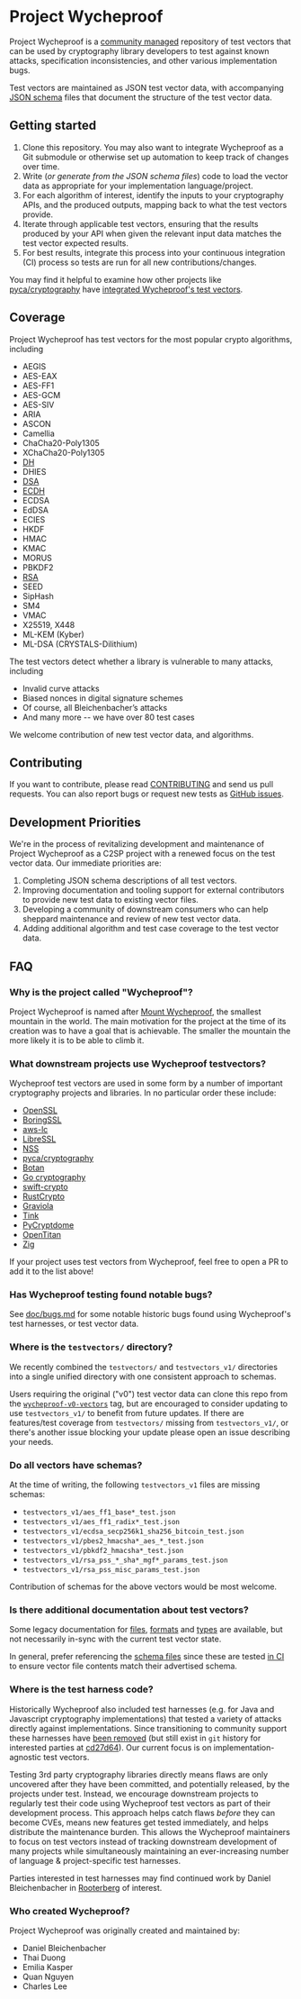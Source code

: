 # Project Wycheproof

Project Wycheproof is a [community managed](https://github.com/C2SP) repository
of test vectors that can be used by cryptography library developers to test 
against known attacks, specification inconsistencies, and other various 
implementation bugs.

Test vectors are maintained as JSON test vector data, with accompanying 
[JSON schema](https://json-schema.org/docs) files that document the structure 
of the test vector data.

## Getting started

1. Clone this repository. You may also want to integrate Wycheproof as a Git 
   submodule or otherwise set up automation to keep track of changes over time.
2. Write (_or generate from the JSON schema files_) code to load the vector data 
   as appropriate for your implementation language/project.
3. For each algorithm of interest, identify the inputs to your cryptography 
   APIs, and the produced outputs, mapping back to what the test vectors
   provide.
4. Iterate through applicable test vectors, ensuring that the results
   produced by your API when given the relevant input data matches the test 
   vector expected results.
5. For best results, integrate this process into your continuous integration 
   (CI) process so tests are run for all new contributions/changes.

You may find it helpful to examine how other projects like 
[pyca/cryptography](https://github.com/pyca/cryptography) have 
[integrated Wycheproof's test vectors](https://github.com/pyca/cryptography/tree/ec689a96c98037fc9929e830f551a85cac3973d3/tests/wycheproof).

## Coverage

Project Wycheproof has test vectors for the most popular crypto algorithms,
including

- AEGIS
- AES-EAX
- AES-FF1
- AES-GCM
- AES-SIV
- ARIA
- ASCON
- Camellia
- ChaCha20-Poly1305
- XChaCha20-Poly1305
- [DH](doc/dh.md)
- DHIES
- [DSA](doc/dsa.md)
- [ECDH](doc/ecdh.md)
- ECDSA
- EdDSA
- ECIES
- HKDF
- HMAC
- KMAC
- MORUS
- PBKDF2
- [RSA](doc/rsa.md)
- SEED
- SipHash
- SM4
- VMAC
- X25519, X448
- ML-KEM (Kyber)
- ML-DSA (CRYSTALS-Dilithium)

The test vectors detect whether a library is vulnerable to many attacks,
including

*   Invalid curve attacks
*   Biased nonces in digital signature schemes
*   Of course, all Bleichenbacher’s attacks
*   And many more -- we have over 80 test cases

We welcome contribution of new test vector data, and algorithms.

## Contributing

If you want to contribute, please read [CONTRIBUTING](CONTRIBUTING.md) and send
us pull requests. You can also report bugs or request new tests as
[GitHub issues](https://github.com/C2SP/wycheproof/issues/new).

## Development Priorities

We're in the process of revitalizing development and maintenance of Project 
Wycheproof as a C2SP project with a renewed focus on the test vector data. 
Our immediate priorities are:

1. Completing JSON schema descriptions of all test vectors.
2. Improving documentation and tooling support for external contributors to
   provide new test data to existing vector files.
3. Developing a community of downstream consumers who can help sheppard 
   maintenance and review of new test vector data.
4. Adding additional algorithm and test case coverage to the test vector data.

## FAQ

### Why is the project called "Wycheproof"?

Project Wycheproof is named after 
[Mount Wycheproof](https://en.wikipedia.org/wiki/Mount_Wycheproof), the smallest
mountain in the world. The main motivation for the project at the time of its 
creation was to have a goal that is achievable. The smaller the mountain the 
more likely it is to be able to climb it.

### What downstream projects use Wycheproof testvectors?

Wycheproof test vectors are used in some form by a number of important
cryptography projects and libraries. In no particular order these include:

* [OpenSSL](https://openssl.org/)
* [BoringSSL](https://boringssl.googlesource.com/boringssl/)
* [aws-lc](https://github.com/aws/aws-lc)
* [LibreSSL](https://github.com/libressl/portable)
* [NSS](https://firefox-source-docs.mozilla.org/security/nss/index.html)
* [pyca/cryptography](https://cryptography.io/en/latest/)
* [Botan](https://botan.randombit.net/)
* [Go cryptography](https://golang.org)
* [swift-crypto](https://github.com/apple/swift-crypto)
* [RustCrypto](https://github.com/RustCrypto/)
* [Graviola](https://github.com/ctz/graviola)
* [Tink](https://developers.google.com/tink)
* [PyCryptdome](https://www.pycryptodome.org/)
* [OpenTitan](https://github.com/lowRISC/opentitan)
* [Zig](https://github.com/ziglang/zig)

If your project uses test vectors from Wycheproof, feel free to open a PR
to add it to the list above!

### Has Wycheproof testing found notable bugs?

See [doc/bugs.md](doc/bugs.md) for some notable historic bugs found using
Wycheproof's test harnesses, or test vector data.

### Where is the `testvectors/` directory?

We recently combined the `testvectors/` and `testvectors_v1/` directories into
a single unified directory with one consistent approach to schemas.

Users requiring the original ("v0") test vector data can clone this repo from
the [`wycheproof-v0-vectors`] tag, but are encouraged to consider updating to
use `testvectors_v1/` to benefit from future updates. If there are features/test
coverage from `testvectors/` missing from `testvectors_v1/`, or there's another
issue blocking your update please open an issue describing your needs.

[`wycheproof-v0-vectors`]: https://github.com/C2SP/wycheproof/releases/tag/wycheproof-v0-vectors

### Do all vectors have schemas?

At the time of writing, the following `testvectors_v1` files are missing schemas:

* `testvectors_v1/aes_ff1_base*_test.json`
* `testvectors_v1/aes_ff1_radix*_test.json`
* `testvectors_v1/ecdsa_secp256k1_sha256_bitcoin_test.json`
* `testvectors_v1/pbes2_hmacsha*_aes_*_test.json`
* `testvectors_v1/pbkdf2_hmacsha*_test.json`
* `testvectors_v1/rsa_pss_*_sha*_mgf*_params_test.json`
* `testvectors_v1/rsa_pss_misc_params_test.json`

Contribution of schemas for the above vectors would be most welcome.

### Is there additional documentation about test vectors?

Some legacy documentation for [files](doc/files.md), [formats](doc/formats.md) 
and [types](doc/types.md) are available, but not necessarily in-sync with the 
current test vector state. 

In general, prefer referencing the [schema files](schemas) since these are tested 
[in CI](https://github.com/cpu/wycheproof/actions/workflows/vectorlint.yml) to
ensure vector file contents match their advertised schema.

### Where is the test harness code?

Historically Wycheproof also included test harnesses (e.g. for Java and
Javascript cryptography implementations) that tested a variety of attacks
directly against implementations. Since transitioning to community support
these harnesses have [been removed][harness-rm] (but still exist in `git`
history for interested parties at [cd27d64]). Our current focus is on
implementation-agnostic test vectors.

Testing 3rd party cryptography libraries directly means flaws are only 
uncovered after they have been committed, and potentially released, by the
projects under test. Instead, we encourage downstream projects to regularly test
their code using Wycheproof test vectors as part of their development process.
This approach helps catch flaws _before_ they can become CVEs, means new 
features get tested immediately, and helps distribute the maintenance burden.
This allows the Wycheproof maintainers to focus on test vectors instead of 
tracking downstream development of many projects while simultaneously 
maintaining an ever-increasing number of language & project-specific test 
harnesses.

Parties interested in test harnesses may find continued work by 
Daniel Bleichenbacher in [Rooterberg](https://github.com/bleichenbacher-daniel/Rooterberg)
of interest.

[harness-rm]: https://github.com/C2SP/wycheproof/commit/d9b8297cc998fd1a11e64cdd585a671e8923f48b
[cd27d64]: https://github.com/C2SP/wycheproof/tree/cd27d6419bedd83cbd24611ec54b6d4bfdb0cdca

### Who created Wycheproof?

Project Wycheproof was originally created and maintained by:

*   Daniel Bleichenbacher
*   Thai Duong
*   Emilia Kasper
*   Quan Nguyen
*   Charles Lee
